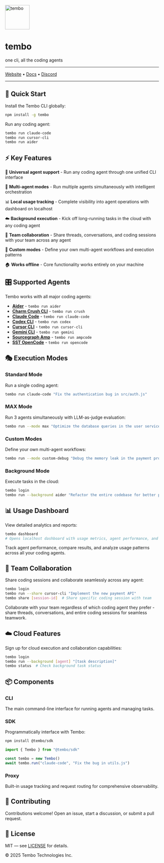 <img src='https://github.com/user-attachments/assets/4659578d-18df-451a-9607-fd8eb3dbbbe0' alt='tembo' width='80px' height='80px'/>
<h1>tembo</h1>
<p>one cli, all the coding agents</p>

---

[Website](https://tembo.io) • [Docs](https://docs.tembo.io) • [Discord](https://discord.com/invite/tembo)

---

## 🚀 Quick Start

Install the Tembo CLI globally:

```bash
npm install -g tembo
```

Run any coding agent:

```bash
tembo run claude-code
tembo run cursor-cli
tembo run aider
```

## ⚡️ Key Features

🤖 **Universal agent support** - Run any coding agent through one unified CLI interface

🎯 **Multi-agent modes** - Run multiple agents simultaneously with intelligent orchestration

📊 **Local usage tracking** - Complete visibility into agent operations with dashboard on localhost

☁️ **Background execution** - Kick off long-running tasks in the cloud with any coding agent

🤝 **Team collaboration** - Share threads, conversations, and coding sessions with your team across any agent

🔧 **Custom modes** - Define your own multi-agent workflows and execution patterns

🏠 **Works offline** - Core functionality works entirely on your machine

## 🎛️ Supported Agents

Tembo works with all major coding agents:

- **[Aider](https://aider.chat/)** - `tembo run aider`
- **[Charm Crush CLI](https://github.com/charmbracelet/crush)** - `tembo run crush`
- **[Claude Code](https://docs.anthropic.com/en/docs/claude-code)** - `tembo run claude-code`
- **[Codex CLI](https://openai.com/codex/)** - `tembo run codex`
- **[Cursor CLI](https://cursor.com/cli)** - `tembo run cursor-cli`
- **[Gemini CLI](https://github.com/google-gemini/gemini-cli)** - `tembo run gemini`
- **[Sourcegraph Amp](https://sourcegraph.com/amp)** - `tembo run ampcode`
- **[SST OpenCode](https://github.com/sst/opencode)** - `tembo run opencode`

## 🎭 Execution Modes

### Standard Mode

Run a single coding agent:

```bash
tembo run claude-code "Fix the authentication bug in src/auth.js"
```

### MAX Mode

Run 3 agents simultaneously with LLM-as-judge evaluation:

```bash
tembo run --mode max "Optimize the database queries in the user service"
```

### Custom Modes

Define your own multi-agent workflows:

```bash
tembo run --mode custom-debug "Debug the memory leak in the payment processor"
```

### Background Mode

Execute tasks in the cloud:

```bash
tembo login
tembo run --background aider "Refactor the entire codebase for better performance"
```

## 📊 Usage Dashboard

View detailed analytics and reports:

```bash
tembo dashboard
# Opens localhost dashboard with usage metrics, agent performance, and task history
```

Track agent performance, compare results, and analyze usage patterns across all your coding agents.

## 🤝 Team Collaboration

Share coding sessions and collaborate seamlessly across any agent:

```bash
tembo login
tembo run --share cursor-cli "Implement the new payment API"
tembo share [session-id]  # Share specific coding session with team
```

Collaborate with your team regardless of which coding agent they prefer - share threads, conversations, and entire coding sessions for seamless teamwork.

## ☁️ Cloud Features

Sign up for cloud execution and collaboration capabilities:

```bash
tembo login
tembo run --background [agent] "[task description]"
tembo status  # Check background task status
```

## 📦 Components

### CLI

The main command-line interface for running agents and managing tasks.

### SDK

Programmatically interface with Tembo:

```bash
npm install @tembo/sdk
```

```javascript
import { Tembo } from "@tembo/sdk"

const tembo = new Tembo()
await tembo.run("claude-code", "Fix the bug in utils.js")
```

### Proxy

Built-in usage tracking and request routing for comprehensive observability.

## 🤝 Contributing

Contributions welcome! Open an issue, start a discussion, or submit a pull request.

## 📄 License

MIT — see [LICENSE](./LICENSE) for details.

© 2025 Tembo Technologies Inc.
